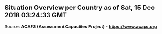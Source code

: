 ## Situation Overview per Country as of Sat, 15 Dec 2018 03:24:33 GMT

Source: **ACAPS (Assessment Capacities Project) - https://www.acaps.org**